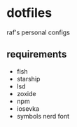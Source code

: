 # dotfiles
raf's personal configs

## requirements
- fish
- starship
- lsd
- zoxide
- npm
- iosevka
- symbols nerd font

